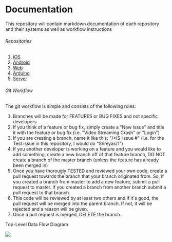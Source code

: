 Documentation
=============

This repository will contain markdown documentation of each repository and their systems as well as workflow instructions

###### Repositories

1. [iOS](https://github.com/NeverGoneBot/NeverGoneBotIOS)
2. [Android](https://github.com/NeverGoneBot/NeverGoneBotAndroid)
3. [Web](https://github.com/NeverGoneBot/NeverGoneBotWeb)
4. [Arduino](https://github.com/NeverGoneBot/NeverGoneBotArduino)
5. [Server](https://github.com/NeverGoneBot/NeverGoneBotServer)

###### Git Workflow

The git workflow is simple and consists of the following rules:

  1. Branches will be made for FEATURES or BUG FIXES and not specific developers
  2. If you think of a feature or bug fix, simply create a "New Issue" and title it with the feature or bug fix (i.e. "Video Streaming Crash" or "Login")
  2. If you are creating a branch, name it like this: "<Dev Name>/<IS-Issue #" (i.e. for the Test issue in this repository, I would do "Shreyas/1")
  3. If you another developer is working on a feature and you would like to add something, create a new branch off of that feature branch, DO NOT create a branch of the master branch (unless the feature has already been merged in)
  4. Once you have thorougly TESTED and reviewed your own code, create a pull request towards the branch that your branch originated from. So, if you created a branch from master to add a new feature, submit a pull request to master. If you created a branch from another branch submit a pull request to that branch.
  5. This code will be reviewed by at least two others and if it's good, the pull request will be merged into the parent branch. If not, it will be rejected and a reason will be given. 
  6. Once a pull request is merged, DELETE the branch.



Top-Level Data Flow Diagram

![](https://github.com/NeverGoneBot/NeverGoneBotDocumentation/blob/master/Data%20Flow.png)
